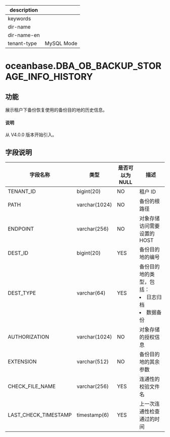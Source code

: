 |description||
|---|---|
|keywords||
|dir-name||
|dir-name-en||
|tenant-type|MySQL Mode|

# oceanbase.DBA_OB_BACKUP_STORAGE_INFO_HISTORY

## 功能

展示租户下备份恢复使用的备份目的地的历史信息。

<main id="notice" type='explain'>
  <h4>说明</h4>
  <p>从 V4.0.0 版本开始引入。</p>
</main>

## 字段说明

| 字段名称 | 类型 | 是否可以为 NULL | 描述 |
| --- | --- | --- | --- |
| TENANT_ID | bigint(20) | NO | 租户 ID |
| PATH | varchar(1024) | NO | 备份的根路径 |
| ENDPOINT | varchar(256) | NO | 对象存储访问需要设置的 HOST |
| DEST_ID | bigint(20) | YES | 备份目的地的编号 |
| DEST_TYPE | varchar(64) | YES | 备份目的地的类型，包括：<li>日志归档<li>数据备份 |
| AUTHORIZATION | varchar(1024) | NO | 对象存储的授权信息 |
| EXTENSION | varchar(512) | NO | 备份目的地的其余参数 |
| CHECK_FILE_NAME | varchar(256) | YES | 连通性的校验文件名 |
| LAST_CHECK_TIMESTAMP | timestamp(6) | YES | 上一次连通性检查通过的时间 |
